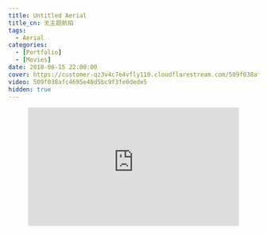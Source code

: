 ```yaml
---
title: Untitled Aerial
title_cn: 无主题航拍
tags:
  - Aerial
categories:
  - [Portfolio]
  - [Movies]
date: 2018-06-15 22:00:00
cover: https://customer-qz3v4c7e4vfly110.cloudflarestream.com/509f038afc4695e48d5bc9f3fe0dede5/thumbnails/thumbnail.jpg?time=2m2s
video: 509f038afc4695e48d5bc9f3fe0dede5
hidden: true
---
```


<figure class="my-video">
  <div style="position: relative; padding-top: 56.25%;"><iframe src="https://customer-qz3v4c7e4vfly110.cloudflarestream.com/509f038afc4695e48d5bc9f3fe0dede5/iframe?preload=metadata&poster=https%3A%2F%2Fcdn.tlo.xyz%2F509f038afc4695e48d5bc9f3fe0dede5%2Fthumbnails%2Fthumbnail.jpg%3Ftime%3D2m2s%26height%3D600" style="border: none; position: absolute; top: 0; left: 0; height: 100%; width: 100%;" allow="accelerometer; gyroscope; autoplay; encrypted-media; picture-in-picture;" allowfullscreen="true"></iframe></div>
</figure>
